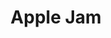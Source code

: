 ---
title: 'Apple Jam'
thumbnail: 'https://acnhcdn.com/2.0/CookingIcon/FtrJarAppleCropped.png'
type: sweet
ingredients:
  -
    id: 'apple'
    type: 'crop'
    quantity: 3
layout: '../../layouts/RecipeDetail.astro'
---
